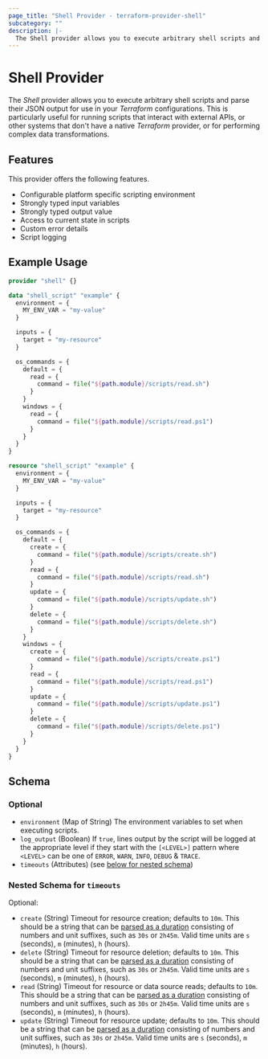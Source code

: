 ```yaml
---
page_title: "Shell Provider - terraform-provider-shell"
subcategory: ""
description: |-
  The Shell provider allows you to execute arbitrary shell scripts and parse their JSON output for use in your Terraform configurations. This is particularly useful for running scripts that interact with external APIs, or other systems that don't have a native Terraform provider, or for performing complex data transformations.
---
```


# Shell Provider

The _Shell_ provider allows you to execute arbitrary shell scripts and parse their JSON output for use in your _Terraform_ configurations. This is particularly useful for running scripts that interact with external APIs, or other systems that don't have a native _Terraform_ provider, or for performing complex data transformations.

## Features

This provider offers the following features.

- Configurable platform specific scripting environment
- Strongly typed input variables
- Strongly typed output value
- Access to current state in scripts
- Custom error details
- Script logging

## Example Usage

```terraform
provider "shell" {}

data "shell_script" "example" {
  environment = {
    MY_ENV_VAR = "my-value"
  }

  inputs = {
    target = "my-resource"
  }

  os_commands = {
    default = {
      read = {
        command = file("${path.module}/scripts/read.sh")
      }
    }
    windows = {
      read = {
        command = file("${path.module}/scripts/read.ps1")
      }
    }
  }
}

resource "shell_script" "example" {
  environment = {
    MY_ENV_VAR = "my-value"
  }

  inputs = {
    target = "my-resource"
  }

  os_commands = {
    default = {
      create = {
        command = file("${path.module}/scripts/create.sh")
      }
      read = {
        command = file("${path.module}/scripts/read.sh")
      }
      update = {
        command = file("${path.module}/scripts/update.sh")
      }
      delete = {
        command = file("${path.module}/scripts/delete.sh")
      }
    }
    windows = {
      create = {
        command = file("${path.module}/scripts/create.ps1")
      }
      read = {
        command = file("${path.module}/scripts/read.ps1")
      }
      update = {
        command = file("${path.module}/scripts/update.ps1")
      }
      delete = {
        command = file("${path.module}/scripts/delete.ps1")
      }
    }
  }
}
```

<!-- schema generated by tfplugindocs -->
## Schema

### Optional

- `environment` (Map of String) The environment variables to set when executing scripts.
- `log_output` (Boolean) If `true`, lines output by the script will be logged at the appropriate level if they start with the `[<LEVEL>]` pattern where `<LEVEL>` can be one of `ERROR`, `WARN`, `INFO`, `DEBUG` & `TRACE`.
- `timeouts` (Attributes) (see [below for nested schema](#nestedatt--timeouts))

<a id="nestedatt--timeouts"></a>
### Nested Schema for `timeouts`

Optional:

- `create` (String) Timeout for resource creation; defaults to `10m`. This should be a string that can be [parsed as a duration](https://pkg.go.dev/time#ParseDuration) consisting of numbers and unit suffixes, such as `30s` or `2h45m`. Valid time units are `s` (seconds), `m` (minutes), `h` (hours).
- `delete` (String) Timeout for resource deletion; defaults to `10m`. This should be a string that can be [parsed as a duration](https://pkg.go.dev/time#ParseDuration) consisting of numbers and unit suffixes, such as `30s` or `2h45m`. Valid time units are `s` (seconds), `m` (minutes), `h` (hours).
- `read` (String) Timeout for resource or data source reads; defaults to `10m`. This should be a string that can be [parsed as a duration](https://pkg.go.dev/time#ParseDuration) consisting of numbers and unit suffixes, such as `30s` or `2h45m`. Valid time units are `s` (seconds), `m` (minutes), `h` (hours).
- `update` (String) Timeout for resource update; defaults to `10m`. This should be a string that can be [parsed as a duration](https://pkg.go.dev/time#ParseDuration) consisting of numbers and unit suffixes, such as `30s` or `2h45m`. Valid time units are `s` (seconds), `m` (minutes), `h` (hours).
